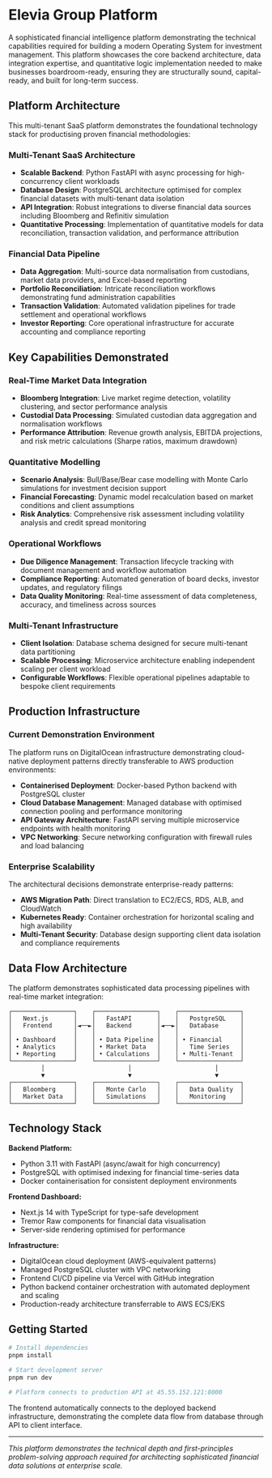 # Elevia Group Platform

A sophisticated financial intelligence platform demonstrating the technical capabilities required for building a modern Operating System for investment management. This platform showcases the core backend architecture, data integration expertise, and quantitative logic implementation needed to make businesses boardroom-ready, ensuring they are structurally sound, capital-ready, and built for long-term success.

## Platform Architecture

This multi-tenant SaaS platform demonstrates the foundational technology stack for productising proven financial methodologies:

### Multi-Tenant SaaS Architecture

- **Scalable Backend**: Python FastAPI with async processing for high-concurrency client workloads
- **Database Design**: PostgreSQL architecture optimised for complex financial datasets with multi-tenant data isolation
- **API Integration**: Robust integrations to diverse financial data sources including Bloomberg and Refinitiv simulation
- **Quantitative Processing**: Implementation of quantitative models for data reconciliation, transaction validation, and performance attribution

### Financial Data Pipeline

- **Data Aggregation**: Multi-source data normalisation from custodians, market data providers, and Excel-based reporting
- **Portfolio Reconciliation**: Intricate reconciliation workflows demonstrating fund administration capabilities
- **Transaction Validation**: Automated validation pipelines for trade settlement and operational workflows
- **Investor Reporting**: Core operational infrastructure for accurate accounting and compliance reporting

## Key Capabilities Demonstrated

### **Real-Time Market Data Integration**

- **Bloomberg Integration**: Live market regime detection, volatility clustering, and sector performance analysis
- **Custodial Data Processing**: Simulated custodian data aggregation and normalisation workflows
- **Performance Attribution**: Revenue growth analysis, EBITDA projections, and risk metric calculations (Sharpe ratios, maximum drawdown)

### **Quantitative Modelling**

- **Scenario Analysis**: Bull/Base/Bear case modelling with Monte Carlo simulations for investment decision support
- **Financial Forecasting**: Dynamic model recalculation based on market conditions and client assumptions
- **Risk Analytics**: Comprehensive risk assessment including volatility analysis and credit spread monitoring

### **Operational Workflows**

- **Due Diligence Management**: Transaction lifecycle tracking with document management and workflow automation
- **Compliance Reporting**: Automated generation of board decks, investor updates, and regulatory filings
- **Data Quality Monitoring**: Real-time assessment of data completeness, accuracy, and timeliness across sources

### **Multi-Tenant Infrastructure**

- **Client Isolation**: Database schema designed for secure multi-tenant data partitioning
- **Scalable Processing**: Microservice architecture enabling independent scaling per client workload
- **Configurable Workflows**: Flexible operational pipelines adaptable to bespoke client requirements

## Production Infrastructure

### Current Demonstration Environment

The platform runs on DigitalOcean infrastructure demonstrating cloud-native deployment patterns directly transferable to AWS production environments:

- **Containerised Deployment**: Docker-based Python backend with PostgreSQL cluster
- **Cloud Database Management**: Managed database with optimised connection pooling and performance monitoring
- **API Gateway Architecture**: FastAPI serving multiple microservice endpoints with health monitoring
- **VPC Networking**: Secure networking configuration with firewall rules and load balancing

### Enterprise Scalability

The architectural decisions demonstrate enterprise-ready patterns:

- **AWS Migration Path**: Direct translation to EC2/ECS, RDS, ALB, and CloudWatch
- **Kubernetes Ready**: Container orchestration for horizontal scaling and high availability
- **Multi-Tenant Security**: Database design supporting client data isolation and compliance requirements

## Data Flow Architecture

The platform demonstrates sophisticated data processing pipelines with real-time market integration:

```
┌─────────────────┐    ┌─────────────────┐    ┌─────────────────┐
│   Next.js       │    │   FastAPI       │    │   PostgreSQL    │
│   Frontend      │◄──►│   Backend       │◄──►│   Database      │
│                 │    │                 │    │                 │
│ • Dashboard     │    │ • Data Pipeline │    │ • Financial     │
│ • Analytics     │    │ • Market Data   │    │   Time Series   │
│ • Reporting     │    │ • Calculations  │    │ • Multi-Tenant  │
└─────────────────┘    └─────────────────┘    └─────────────────┘
         │                       │                       │
         ▼                       ▼                       ▼
┌─────────────────┐    ┌─────────────────┐    ┌─────────────────┐
│   Bloomberg     │    │   Monte Carlo   │    │   Data Quality  │
│   Market Data   │    │   Simulations   │    │   Monitoring    │
└─────────────────┘    └─────────────────┘    └─────────────────┘
```

## Technology Stack

**Backend Platform:**

- Python 3.11 with FastAPI (async/await for high concurrency)
- PostgreSQL with optimised indexing for financial time-series data
- Docker containerisation for consistent deployment environments

**Frontend Dashboard:**

- Next.js 14 with TypeScript for type-safe development
- Tremor Raw components for financial data visualisation
- Server-side rendering optimised for performance

**Infrastructure:**

- DigitalOcean cloud deployment (AWS-equivalent patterns)
- Managed PostgreSQL cluster with VPC networking
- Frontend CI/CD pipeline via Vercel with GitHub integration
- Python backend container orchestration with automated deployment and scaling
- Production-ready architecture transferrable to AWS ECS/EKS

## Getting Started

```bash
# Install dependencies
pnpm install

# Start development server
pnpm run dev

# Platform connects to production API at 45.55.152.121:8000
```

The frontend automatically connects to the deployed backend infrastructure, demonstrating the complete data flow from database through API to client interface.

---

_This platform demonstrates the technical depth and first-principles problem-solving approach required for architecting sophisticated financial data solutions at enterprise scale._
